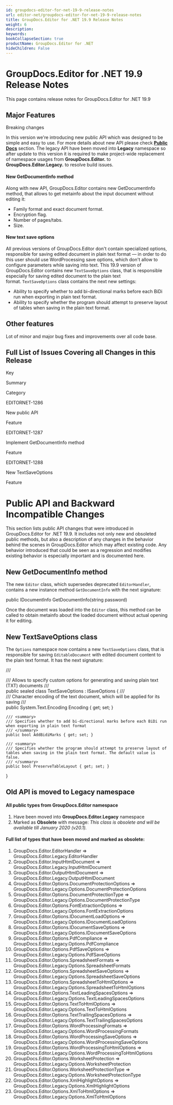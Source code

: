 ```yaml
---
id: groupdocs-editor-for-net-19-9-release-notes
url: editor-net/groupdocs-editor-for-net-19-9-release-notes
title: GroupDocs.Editor for .NET 19.9 Release Notes
weight: 6
description: 
keywords: 
bookCollapseSection: true
productName: GroupDocs.Editor for .NET
hideChildren: False
---
```


# GroupDocs.Editor for .NET 19.9 Release Notes

This page contains release notes for GroupDocs.Editor for .NET 19.9

## Major Features

Breaking changes

In this version we're introducing new public API which was designed to be simple and easy to use. For more details about new API please check **[Public Docs](https://wiki.lisbon.dynabic.com/display/editor/Public+Docs)** section. The legacy API have been moved into **Legacy** namespace so after update to this version it is required to make project-wide replacement of namespace usages from **GroupDocs.Editor.** to **GroupDocs.Editor.Legacy.** to resolve build issues.

#### New GetDocumentInfo method

Along with new API, GroupDocs.Editor contains new GetDocumentInfo method, that allows to get metainfo about the input document without editing it:

*   Family format and exact document format.
*   Encryption flag.
*   Number of pages/tabs.
*   Size.

#### New text save options

All previous versions of GroupDocs.Editor don't contain specialized options, responsible for saving edited document in plain text format — in order to do this user should use WordProcessing save options, which don't allow to configure parameters while saving into text. This 19.9 version of GroupDocs.Editor contains new `TextSaveOptions` class, that is responsible especially for saving edited document to the plain text format. `TextSaveOptions` class contains the next new settings:

*   Ability to specify whether to add bi-directional marks before each BiDi run when exporting in plain text format.
*   Ability to specify whether the program should attempt to preserve layout of tables when saving in the plain text format.

## Other features

Lot of minor and major bug fixes and improvements over all code base.

## Full List of Issues Covering all Changes in this Release

Key

Summary

Category

EDITORNET-1286

New public API

Feature

EDITORNET-1287

Implement GetDocumentInfo method

Feature

EDITORNET-1288

New TextSaveOptions

Feature

# Public API and Backward Incompatible Changes

This section lists public API changes that were introduced in GroupDocs.Editor for .NET 19.9. It includes not only new and obsoleted public methods, but also a description of any changes in the behavior behind the scenes in GroupDocs.Editor which may affect existing code. Any behavior introduced that could be seen as a regression and modifies existing behavior is especially important and is documented here.

## New GetDocumentInfo method

The new `Editor` class, which supersedes deprecated `EditorHandler`, contains a new instance method `GetDocumentInfo` with the next signature:

public IDocumentInfo GetDocumentInfo(string password)

  
Once the document was loaded into the `Editor` class, this method can be called to obtain metainfo about the loaded document without actual opening it for editing.

## New TextSaveOptions class

The `Options` namespace now contains a new `TextSaveOptions` class, that is responsible for saving `EditableDocument` with edited document content to the plain text format. It has the next signature:

/// <summary>
/// Allows to specify custom options for generating and saving plain text (TXT) documents
/// </summary>
public sealed class TextSaveOptions : ISaveOptions
{
    /// <summary>
    /// Character encoding of the text document, which will be applied for its saving
    /// </summary>
    public System.Text.Encoding Encoding { get; set; }
 
    /// <summary>
    /// Specifies whether to add bi-directional marks before each BiDi run when exporting in plain text format
    /// </summary>
    public bool AddBidiMarks { get; set; }
 
    /// <summary>
    /// Specifies whether the program should attempt to preserve layout of tables when saving in the plain text format. The default value is false.
    /// </summary>
    public bool PreserveTableLayout { get; set; }
}

## Old API is moved to Legacy namespace

#### All public types from GroupDocs.Editor namespace 

1.  Have been moved into **GroupDocs.Editor.Legacy** namespace
2.  Marked as **Obsolete** with message: *This class is obsolete and will be available till January 2020 (v20.1).*

#### Full list of types that have been moved and marked as obsolete:

1.  GroupDocs.Editor.EditorHandler => GroupDocs.Editor.Legacy.EditorHandler
2.  GroupDocs.Editor.InputHtmlDocument => GroupDocs.Editor.Legacy.InputHtmlDocument
3.  GroupDocs.Editor.OutputHtmlDocument => GroupDocs.Editor.Legacy.OutputHtmlDocument
4.  GroupDocs.Editor.Options.DocumentProtectionOptions => GroupDocs.Editor.Legacy.Options.DocumentProtectionOptions
5.  GroupDocs.Editor.Options.DocumentProtectionType => GroupDocs.Editor.Legacy.Options.DocumentProtectionType
6.  GroupDocs.Editor.Options.FontExtractionOptions => GroupDocs.Editor.Legacy.Options.FontExtractionOptions
7.  GroupDocs.Editor.Options.IDocumentLoadOptions => GroupDocs.Editor.Legacy.Options.IDocumentLoadOptions
8.  GroupDocs.Editor.Options.IDocumentSaveOptions => GroupDocs.Editor.Legacy.Options.IDocumentSaveOptions
9.  GroupDocs.Editor.Options.PdfCompliance => GroupDocs.Editor.Legacy.Options.PdfCompliance
10.  GroupDocs.Editor.Options.PdfSaveOptions => GroupDocs.Editor.Legacy.Options.PdfSaveOptions
11.  GroupDocs.Editor.Options.SpreadsheetFormats => GroupDocs.Editor.Legacy.Options.SpreadsheetFormats
12.  GroupDocs.Editor.Options.SpreadsheetSaveOptions => GroupDocs.Editor.Legacy.Options.SpreadsheetSaveOptions
13.  GroupDocs.Editor.Options.SpreadsheetToHtmlOptions => GroupDocs.Editor.Legacy.Options.SpreadsheetToHtmlOptions
14.  GroupDocs.Editor.Options.TextLeadingSpacesOptions => GroupDocs.Editor.Legacy.Options.TextLeadingSpacesOptions
15.  GroupDocs.Editor.Options.TextToHtmlOptions => GroupDocs.Editor.Legacy.Options.TextToHtmlOptions
16.  GroupDocs.Editor.Options.TextTrailingSpacesOptions => GroupDocs.Editor.Legacy.Options.TextTrailingSpacesOptions
17.  GroupDocs.Editor.Options.WordProcessingFormats => GroupDocs.Editor.Legacy.Options.WordProcessingFormats
18.  GroupDocs.Editor.Options.WordProcessingSaveOptions => GroupDocs.Editor.Legacy.Options.WordProcessingSaveOptions
19.  GroupDocs.Editor.Options.WordProcessingToHtmlOptions => GroupDocs.Editor.Legacy.Options.WordProcessingToHtmlOptions
20.  GroupDocs.Editor.Options.WorksheetProtection => GroupDocs.Editor.Legacy.Options.WorksheetProtection
21.  GroupDocs.Editor.Options.WorksheetProtectionType => GroupDocs.Editor.Legacy.Options.WorksheetProtectionType
22.  GroupDocs.Editor.Options.XmlHighlightOptions => GroupDocs.Editor.Legacy.Options.XmlHighlightOptions
23.  GroupDocs.Editor.Options.XmlToHtmlOptions => GroupDocs.Editor.Legacy.Options.XmlToHtmlOptions
